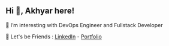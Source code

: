 ## Hi 👋, Akhyar here!

👀 I’m interesting with DevOps Engineer and Fullstack Developer

🤙 Let's be Friends : [LinkedIn] - [Portfolio]


[LinkedIn]: https://www.linkedin.com/in/ahmad-hidayat-akhyar/
[Portfolio]: https://hidayatakhyar.github.io/akhyar.github.io/


<!---
mandorklungsu/mandorklungsu is a ✨ special ✨ repository because its `README.md` (this file) appears on your GitHub profile.
You can click the Preview link to take a look at your changes.
--->
